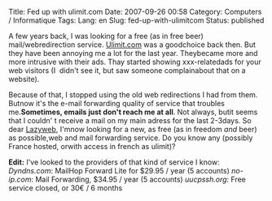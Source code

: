 Title: Fed up with ulimit.com
Date: 2007-09-26 00:58
Category: Computers / Informatique
Tags:
Lang: en
Slug: fed-up-with-ulimitcom
Status: published

A few years back, I was looking for a free (as in free beer) mail/webredirection service. [Ulimit.com](http://www.ulimit.com/) was a goodchoice back then. But they have been annoying me a lot for the last year. Theybecame more and more intrusive with their ads. Thay started showing xxx-relatedads for your web visitors (I  didn't see it, but saw someone complainabout that on a website).

Because of that, I stopped using the old web redirections I had from them. Butnow it's the e-mail forwarding quality of service that troubles me.**Sometimes, emails just don't reach me at all**. Not always, butit seems that I couldn' t receive a mail on my main adress for the last 2-3days. So dear [Lazyweb](http://en.wikipedia.org/wiki/LazyWeb), I'mnow looking for a new, as free (as in freedom *and* beer) as possible,web and mail forwarding service. Do you know any (possibly France hosted, orwith access in french as ulimit)?

**Edit:**
I've looked to the providers of that kind of service I know:
*Dyndns.com*: MailHop Forward Lite for \$29.95 / year (5 accounts)
*no-ip.com*: Mail Forwarding, \$34.95 / year (5 accounts)
*uucpssh.org*: Free service closed, or 30€ / 6 months
